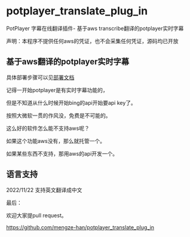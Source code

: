 # potplayer_translate_plug_in

PotPlayer 字幕在线翻译插件- 基于aws transcribe翻译的potplayer实时字幕

声明：本程序不提供任何aws的凭证，也不会采集任何凭证，源码均已开放

## 基于aws翻译的potplayer实时字幕

具体部署步骤可以见[部署文档](docs/deploy.md)

记得一开始potplayer是有实时字幕功能的，

但是不知道从什么时候开始bing的api开始要api key了。

按照大微软一贯的作风没，免费是不可能的。

这么好的软件怎么能不支持aws呢？

如果这个功能aws没有，那么就托管一个。

如果某些东西不支持，那用aws的api开发一个。

## 语言支持

2022/11/22 支持英文翻译成中文


最后：

欢迎大家提pull request。

https://github.com/mengze-han/potplayer_translate_plug_in
